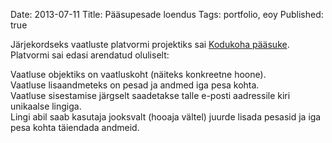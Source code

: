Date: 2013-07-11
Title: Pääsupesade loendus
Tags: portfolio, eoy
Published: true

Järjekordseks vaatluste platvormi projektiks sai [Kodukoha pääsuke](http://www.eoy.ee/paasuke). Platvormi sai edasi arendatud oluliselt:

Vaatluse objektiks on vaatluskoht (näiteks konkreetne hoone).  
Vaatluse lisaandmeteks on pesad ja andmed iga pesa kohta.  
Vaatluse sisestamise järgselt saadetakse talle e-posti aadressile kiri unikaalse lingiga.  
Lingi abil saab kasutaja jooksvalt (hooaja vältel) juurde lisada pesasid ja iga pesa kohta täiendada andmeid.  
